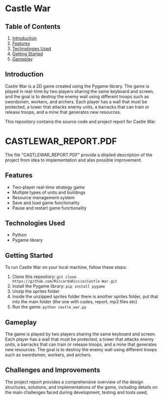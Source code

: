 # Castle War

## Table of Contents

1. [Introduction](#introduction)
2. [Features](#features)
3. [Technologies Used](#technologies-used)
4. [Getting Started](#getting-started)
5. [Gameplay](#gameplay)


## Introduction

Castle War is a 2D game created using the Pygame library. The game is played in real-time by two players sharing the same keyboard and screen, and the goal is to destroy the enemy wall using different troops such as swordsmen, workers, and archers. Each player has a wall that must be protected, a tower that attacks enemy units, a barracks that can train or release troops, and a mine that generates new resources.

This repository contains the source code and project report for Castle War.


# CASTLEWAR_REPORT.PDF
The file "CASTLEWAR_REPORT.PDF" provide a ditailed description of the project from idea to implementation and also possible improvement.

## Features

- Two-player real-time strategy game
- Multiple types of units and buildings
- Resource management system
- Save and load game functionality
- Pause and restart game functionality

## Technologies Used

- Python 
- Pygame library

## Getting Started

To run Castle War on your local machine, follow these steps:

1. Clone this repository: `git clone https://github.com/RiccardoRiccio/Castle-War.git`
2. Install the Pygame library: `pip install pygame`
3. Unzip the sprites folder
4. Inside the unzipped sprites folder there is another sprites folder, put that into the main folder (the one with codes, report, mp3 files etc)
5. Run the game: `python castle_war.py`

## Gameplay

The game is played by two players sharing the same keyboard and screen. Each player has a wall that must be protected, a tower that attacks enemy units, a barracks that can train or release troops, and a mine that generates new resources. The goal is to destroy the enemy wall using different troops such as swordsmen, workers, and archers.

## Challenges and Improvements

The project report provides a comprehensive overview of the design structures, solutions, and implementations of the game, including details on the main challenges faced during development, testing and tools used,
